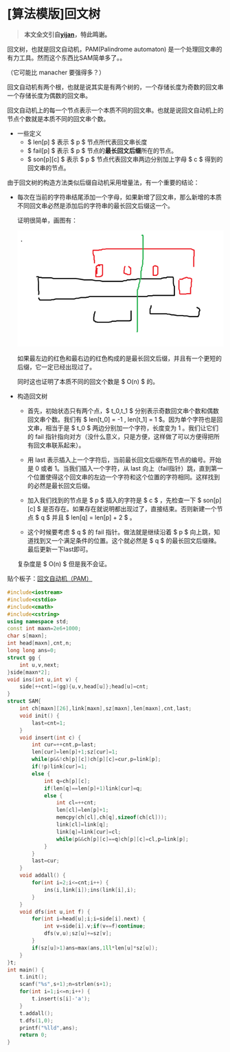 # [算法模版]回文树

> **本文全文引自[yijan](https://www.cnblogs.com/yijan/p/pam.html)，特此鸣谢。**

回文树，也就是回文自动机，PAM(Palindrome automaton) 是一个处理回文串的有力工具。然而这个东西比SAM简单多了。。

（它可能比 manacher 要强得多？）

回文自动机有两个根，也就是说其实是有两个树的，一个存储长度为奇数的回文串一个存储长度为偶数的回文串。

回文自动机上的每一个节点表示一个本质不同的回文串。也就是说回文自动机上的节点个数就是本质不同的回文串个数。

- 一些定义
  - $ len[p] $ 表示 $ p $ 节点所代表回文串长度
  - $ fail[p] $ 表示 $ p $ 节点的**最长回文后缀**所在的节点。
  - $ son[p][c] $ 表示 $ p $ 节点代表回文串两边分别加上字母 $ c $ 得到的回文串的节点。

由于回文树的构造方法类似后缀自动机采用增量法，有一个重要的结论：

- 每次在当前的字符串结尾添加一个字母，如果新增了回文串，那么新增的本质不同回文串必然是添加后的字符串的最长回文后缀这一个。

  证明很简单，画图有：

  ![Y__4I_V2GT39@_FKFCQ_22M.png](pic/后缀自动机-1.png)

  如果最左边的红色和最右边的红色构成的是最长回文后缀，并且有一个更短的后缀，它一定已经出现过了。

  同时这也证明了本质不同的回文个数是 $ O(n) $ 的。

- 构造回文树

  - 首先，初始状态只有两个点，$ t_0,t_1 $ 分别表示奇数回文串个数和偶数回文串个数。我们有 $ len[t_0] = -1 , len[t_1] = 1 $。因为单个字符也是回文串，相当于是 $ t_0 $ 两边分别加一个字符，长度变为 1 。我们让它们的 fail 指针指向对方（没什么意义，只是方便，这样做了可以方便得把所有回文串联系起来）。

  - 用 last 表示插入上一个字符后，当前最长回文后缀所在节点的编号。开始是 0 或者 1。当我们插入一个字符，从 last 向上（fail指针）跳，直到第一个位置使得这个回文串的左边一个字符和这个位置的字符相同。这样找到的必然是最长回文后缀。
  - 加入我们找到的节点是 $ p $ 插入的字符是 $ c $ ，先检查一下 $ son[p][c] $ 是否存在。如果存在就说明都出现过了，直接结束。否则新建一个节点 $ q $ 并且 $ len[q] = len[p] + 2 $ 。
  - 这个时候要考虑 $ q $ 的 fail 指针。做法就是继续沿着 $ p $ 向上跳，知道找到又一个满足条件的位置。这个就必然是 $ q $ 的最长回文后缀辣。最后更新一下last即可。

  复杂度是 $ O(n) $ 但是我不会证。

贴个板子：[回文自动机（PAM）](https://www.luogu.com.cn/problem/P5496)

```cpp
#include<iostream>
#include<cstdio>
#include<cmath>
#include<cstring>
using namespace std;
const int maxn=2e6+1000;
char s[maxn];
int head[maxn],cnt,n;
long long ans=0;
struct gg {
    int u,v,next;
}side[maxn*2];
void ins(int u,int v) {
    side[++cnt]=(gg){u,v,head[u]};head[u]=cnt;
}
struct SAM{
    int ch[maxn][26],link[maxn],sz[maxn],len[maxn],cnt,last;
    void init() {
        last=cnt=1;
    }
    void insert(int c) {
        int cur=++cnt,p=last;
        len[cur]=len[p]+1;sz[cur]=1;
        while(p&&!ch[p][c])ch[p][c]=cur,p=link[p];
        if(!p)link[cur]=1;
        else {
            int q=ch[p][c];
            if(len[q]==len[p]+1)link[cur]=q;
            else {
                int cl=++cnt;
                len[cl]=len[p]+1;
                memcpy(ch[cl],ch[q],sizeof(ch[cl]));
                link[cl]=link[q];
                link[q]=link[cur]=cl;
                while(p&&ch[p][c]==q)ch[p][c]=cl,p=link[p];
            }
        }
        last=cur;
    }
    void addall() {
        for(int i=2;i<=cnt;i++) {
            ins(i,link[i]);ins(link[i],i);
        }
    }
    void dfs(int u,int f) {
        for(int i=head[u];i;i=side[i].next) {
            int v=side[i].v;if(v==f)continue;
            dfs(v,u);sz[u]+=sz[v];
        }
        if(sz[u]>1)ans=max(ans,1ll*len[u]*sz[u]);
    }
}t;
int main() {
    t.init();
    scanf("%s",s+1);n=strlen(s+1);
    for(int i=1;i<=n;i++) {
        t.insert(s[i]-'a');
    }
    t.addall();
    t.dfs(1,0);
    printf("%lld",ans);
    return 0;
}
```

